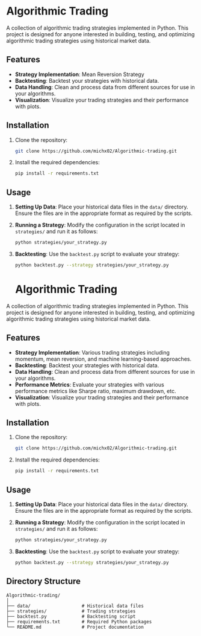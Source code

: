 # Algorithmic Trading

A collection of algorithmic trading strategies implemented in Python. 
This project is designed for anyone interested in building, testing, and optimizing algorithmic trading strategies using historical market data.

## Features

- **Strategy Implementation**: Mean Reversion Strategy
- **Backtesting**: Backtest your strategies with historical data.
- **Data Handling**: Clean and process data from different sources for use in your algorithms.
- **Visualization**: Visualize your trading strategies and their performance with plots.

## Installation

1. Clone the repository:

    ```bash
    git clone https://github.com/michx02/Algorithmic-trading.git
    ```

2. Install the required dependencies:

    ```bash
    pip install -r requirements.txt
    ```

## Usage

1. **Setting Up Data**: Place your historical data files in the `data/` directory. Ensure the files are in the appropriate format as required by the scripts.

2. **Running a Strategy**: Modify the configuration in the script located in `strategies/` and run it as follows:

    ```bash
    python strategies/your_strategy.py
    ```

3. **Backtesting**: Use the `backtest.py` script to evaluate your strategy:

    ```bash
    python backtest.py --strategy strategies/your_strategy.py
    ```

    # Algorithmic Trading

A collection of algorithmic trading strategies implemented in Python. This project is designed for anyone interested in building, testing, and optimizing algorithmic trading strategies using historical market data.

## Features

- **Strategy Implementation**: Various trading strategies including momentum, mean reversion, and machine learning-based approaches.
- **Backtesting**: Backtest your strategies with historical data.
- **Data Handling**: Clean and process data from different sources for use in your algorithms.
- **Performance Metrics**: Evaluate your strategies with various performance metrics like Sharpe ratio, maximum drawdown, etc.
- **Visualization**: Visualize your trading strategies and their performance with plots.

## Installation

1. Clone the repository:

    ```bash
    git clone https://github.com/michx02/Algorithmic-trading.git
    ```

2. Install the required dependencies:

    ```bash
    pip install -r requirements.txt
    ```

## Usage

1. **Setting Up Data**: Place your historical data files in the `data/` directory. Ensure the files are in the appropriate format as required by the scripts.

2. **Running a Strategy**: Modify the configuration in the script located in `strategies/` and run it as follows:

    ```bash
    python strategies/your_strategy.py
    ```

3. **Backtesting**: Use the `backtest.py` script to evaluate your strategy:

    ```bash
    python backtest.py --strategy strategies/your_strategy.py
    ```

## Directory Structure

```plaintext
Algorithmic-trading/
│
├── data/                   # Historical data files
├── strategies/             # Trading strategies
├── backtest.py             # Backtesting script
├── requirements.txt        # Required Python packages
└── README.md               # Project documentation
